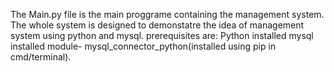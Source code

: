 The Main.py file is the main proggrame containing the management system. The whole system is designed to demonstatre the idea of management system using python and mysql.
prerequisites are:
Python installed
mysql installed 
module- mysql_connector_python(installed using pip in cmd/terminal).
